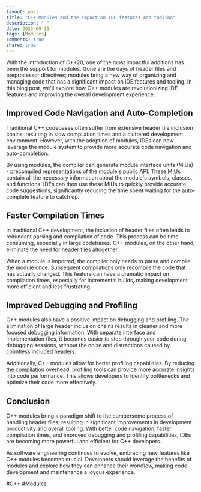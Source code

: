 ```yaml
---
layout: post
title: "C++ Modules and the impact on IDE features and tooling"
description: " "
date: 2023-09-15
tags: [Modules]
comments: true
share: true
---
```


With the introduction of C++20, one of the most impactful additions has been the support for modules. Gone are the days of header files and preprocessor directives; modules bring a new way of organizing and managing code that has a significant impact on IDE features and tooling. In this blog post, we'll explore how C++ modules are revolutionizing IDE features and improving the overall development experience.

## Improved Code Navigation and Auto-Completion

Traditional C++ codebases often suffer from extensive header file inclusion chains, resulting in slow compilation times and a cluttered development environment. However, with the adoption of modules, IDEs can now leverage the module system to provide more accurate code navigation and auto-completion.

By using modules, the compiler can generate module interface units (MIUs) - precompiled representations of the module's public API. These MIUs contain all the necessary information about the module's symbols, classes, and functions. IDEs can then use these MIUs to quickly provide accurate code suggestions, significantly reducing the time spent waiting for the auto-complete feature to catch up.

## Faster Compilation Times

In traditional C++ development, the inclusion of header files often leads to redundant parsing and compilation of code. This process can be time-consuming, especially in large codebases. C++ modules, on the other hand, eliminate the need for header files altogether.

When a module is imported, the compiler only needs to parse and compile the module once. Subsequent compilations only recompile the code that has actually changed. This feature can have a dramatic impact on compilation times, especially for incremental builds, making development more efficient and less frustrating.

## Improved Debugging and Profiling

C++ modules also have a positive impact on debugging and profiling. The elimination of large header inclusion chains results in cleaner and more focused debugging information. With separate interface and implementation files, it becomes easier to step through your code during debugging sessions, without the noise and distractions caused by countless included headers.

Additionally, C++ modules allow for better profiling capabilities. By reducing the compilation overhead, profiling tools can provide more accurate insights into code performance. This allows developers to identify bottlenecks and optimize their code more effectively.

## Conclusion

C++ modules bring a paradigm shift to the cumbersome process of handling header files, resulting in significant improvements in development productivity and overall tooling. With better code navigation, faster compilation times, and improved debugging and profiling capabilities, IDEs are becoming more powerful and efficient for C++ developers.

As software engineering continues to evolve, embracing new features like C++ modules becomes crucial. Developers should leverage the benefits of modules and explore how they can enhance their workflow, making code development and maintenance a joyous experience.

#C++ #Modules